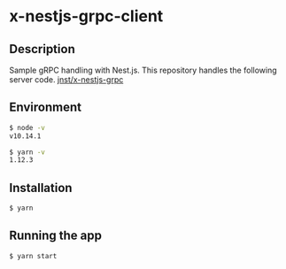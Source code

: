 # x-nestjs-grpc-client

## Description

Sample gRPC handling with Nest.js.
This repository handles the following server code.
[jnst/x-nestjs-grpc](https://github.com/jnst/x-nestjs-grpc)

## Environment

```bash
$ node -v
v10.14.1

$ yarn -v
1.12.3
```

## Installation

```bash
$ yarn
```

## Running the app

```bash
$ yarn start
```

